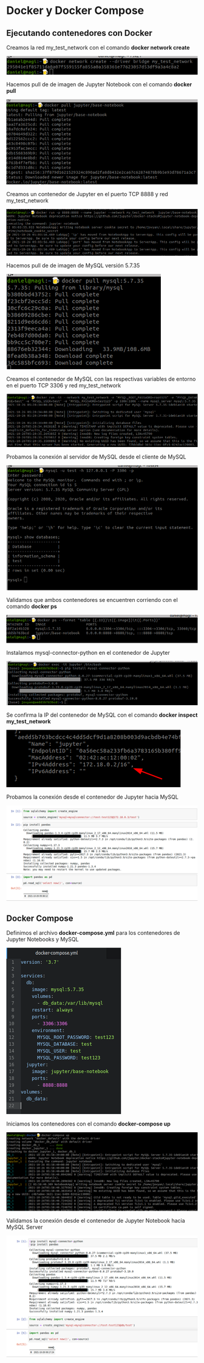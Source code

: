 # Docker y Docker Compose
## Ejecutando contenedores con Docker

Creamos la red my_test_network con el comando **docker network create**

![Crear red my_test_network](images/image3.png)

Hacemos pull de de imagen de Jupyter Notebook  con el comando **docker pull**

![Pull de imagen de Jupyter Notebook](images/image7.png)

Creamos un contenedor de Jupyter en el puerto TCP 8888 y red my_test_network

![Creación de contenedor de Jupyter Notebook](images/image10.png)

Hacemos pull de de imagen de MySQL versión 5.7.35

![Pull de la imagen de MySQL](images/image5.png)

Creamos el contenedor de MySQL con las respectivas variables de entorno en el puerto TCP 3306 y red my_test_network

![Creación de contenedor de MySQL](images/image11.png)

Probamos la conexión al servidor de MySQL desde el cliente de MySQL

![Conexión exitosa al servidor de MySQL](images/image12.png)

Validamos que ambos contenedores se encuentren corriendo con el comando **docker ps**

![docker ps](images/image8.png)

Instalamos mysql-connector-python en el contenedor de Jupyter

![Instalar mysql-connector-python](images/image2.png)

Se confirma la IP del contenedor de MySQL con el comando **docker inspect my_test_network**

![Validar IP servidor MySQL](images/image4.png)

Probamos la conexión desde el contenedor de Jupyter hacia MySQL

![Se valida conexión entre Jupyter Notebook y Mysql](images/image13.png)

## Docker Compose

Definimos el archivo **docker-compose.yml** para los contenedores de Jupyter Notebooks y MySQL

![Definición de docker-compose.yml](images/image1.png)

Iniciamos los contenedores con el comando **docker-compose up**

![Iniciamos contenedores con docker-compose](images/image9.png)

Validamos la conexión desde el contenedor de Jupyter Notebook hacia MySQL Server

![Se valida conexión entre Jupyter Notebook y Mysql](images/image6.png)